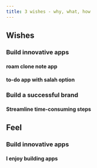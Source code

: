 ```yaml
---
title: 3 wishes - why, what, how
---
```


## Wishes
### Build innovative apps
#### roam clone note app
#### to-do app with salah option
### Build a successful brand
####
#### Streamline time-consuming steps
## Feel
### Build innovative apps
#### I enjoy building apps
